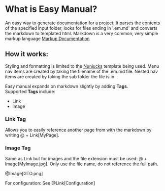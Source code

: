 # What is Easy Manual?

An easy way to generate documentation for a project. It parses the contents of the specified input folder, looks for files ending in '.em.md' and converts
the markdown to templated html.
Markdown is a very common, very simple markup language [Markup Documentation](https://www.markdownguide.org/)

## How it works:

Styling and formatting is limited to the [Nunjucks](https://mozilla.github.io/nunjucks/) template being used.
Menu nav items are created by taking the filename of the .em.md file.
Nested nav items are created by taking the sub folder the file is in.

Easy manual expands on markdown slightly by adding **Tags**.  
Supported **Tags** include:

- Link
- Image

### Link Tag

Allows you to easily reference another page from with the markdown by writing @ + Link[MyPage].

### Image Tag

Same as Link but for images and the file extension must be used: @ + Image[MyImage.jpg]. Only use the file name, do not reference the full path.

@Image[GTO.png]

For configuration: See @Link[Configuration]
